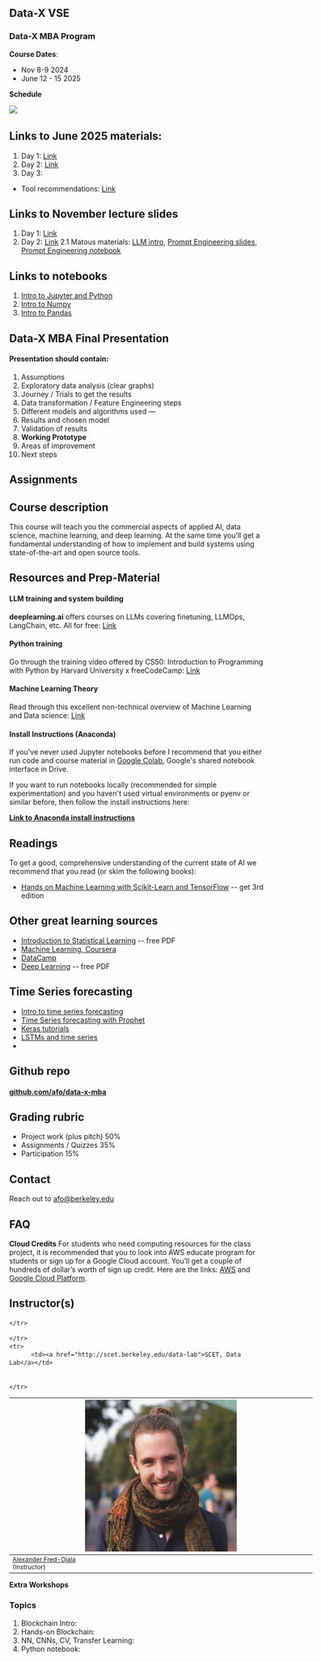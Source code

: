## Data-X VSE

### Data-X MBA Program

**Course Dates**: 
* Nov 8-9 2024
* June 12 - 15 2025

**Schedule**

![](https://alex.fo/data-x-mba-prague/assets/imgs/syllabus2025-june.png)

## Links to June 2025 materials:

1. Day 1: [Link](https://docs.google.com/presentation/d/1NfTDfCx3piVgLCsJk2z216WFgXdMRQwEw3Vyvh-5Nvs/edit?usp=sharing)
2. Day 2: [Link](https://docs.google.com/presentation/d/1-7UB8mXbsBFi_Z-1Dp-Ds0XNZvMwDSaTIPepX4v4nWY/edit?usp=sharing)
3. Day 3: 


* Tool recommendations: [Link](https://docs.google.com/spreadsheets/d/1LyUyAtrmy5VHi8jTrQkGfWst7Qhr5mm-sUg5ResU4mg/edit?usp=sharing)



## Links to November lecture slides

1. Day 1: [Link](https://docs.google.com/presentation/d/12-U5X1aRfCdZOpxuLN-G4CESxkg9AW9LSJsB0nqwq6g/edit?usp=sharing)
2. Day 2: [Link](https://docs.google.com/presentation/d/1lwaMHzJEXauL4iTN0iejIe2CaVOlxH4CIDeMzI9QxuQ/edit?usp=sharing)
2.1 Matous materials: [LLM intro](https://docs.google.com/presentation/d/1gFcNq7b4DBWg1q1zcHdBZaCxF3cxkZS2yPm8oSPaSLs/edit?usp=sharing), [Prompt Engineering slides](https://docs.google.com/presentation/d/13UoqulDbBDoB-9ByMxGVOwZLr2FHd9aCDOEGSyZ3yDk/edit?usp=sharing), [Prompt Engineering notebook](https://colab.research.google.com/drive/1EIp-crCym8jhPjAI0H8Gg50b1D7JK1ZP?usp=sharing)


## Links to notebooks

1. [Intro to Jupyter and Python](https://github.com/afo/data-x_prague20/blob/master/01-intro/python-jupyter-basics_shortest.ipynb)
2. [Intro to Numpy](https://colab.research.google.com/drive/1oJI2b6t8KFtFoIjKtq3-g7R9rCeFIYot?usp=sharing)
3. [Intro to Pandas](https://colab.research.google.com/drive/1b1ad0-3c-oKy0hKwYGOh-M556GbBKSA6?usp=sharing)
<!--4. [Titanic](https://colab.research.google.com/drive/1YKHJMmaRMyc8NrUo2uGTvb3NxUJu7CY_?usp=sharing)-->

## Data-X MBA Final Presentation

#### Presentation should contain:
1. Assumptions
2. Exploratory data analysis (clear graphs)
3. Journey / Trials to get the results
4. Data transformation / Feature Engineering steps
5. Different models and algorithms used — 
6. Results and chosen model
7. Validation of results
8. **Working Prototype**
9. Areas of improvement
10. Next steps


## Assignments


## Course description
This course will teach you the commercial aspects of applied AI, data science, machine learning, and deep learning. At the same time you'll get a fundamental understanding of how to implement and build systems using state-of-the-art and open source tools.

## Resources and Prep-Material

#### LLM training and system building

**deeplearning.ai** offers courses on LLMs covering finetuning, LLMOps, LangChain, etc. All for free: [Link](https://deeplearning.ai)


#### Python training

Go through the training video offered by CS50: Introduction to Programming with Python by Harvard University x freeCodeCamp: [Link](https://www.youtube.com/watch?v=nLRL_NcnK-4)


#### Machine Learning Theory

Read through this excellent non-technical overview of Machine Learning and Data science: [Link](https://vas3k.com/blog/machine_learning/)


#### Install Instructions (Anaconda)

If you've never used Jupyter notebooks before I recommend that you either run code and course material in [Google Colab](https://colab.research.google.com/), Google's shared notebook interface in Drive.

If you want to run notebooks locally (recommended for simple experimentation) and you haven't used virtual environments or pyenv or similar before, then follow the install instructions here:

**[Link to Anaconda install instructions](https://bit.ly/L2L-install)**



## Readings

To get a good, comprehensive understanding of the current state of AI we recommend that you read (or skim the following books):

* [Hands on Machine Learning with Scikit-Learn and TensorFlow](https://www.oreilly.com/library/view/hands-on-machine-learning/9781098125967/) -- get 3rd edition

## Other great learning sources

* [Introduction to Statistical Learning](http://faculty.marshall.usc.edu/gareth-james/ISL/ISLR%20Seventh%20Printing.pdf) -- free PDF
* [Machine Learning, Coursera](https://www.coursera.org/learn/machine-learning)
* [DataCamp](https://www.datacamp.com/)
* [Deep Learning](http://www.deeplearningbook.org/) -- free PDF


## Time Series forecasting

* [Intro to time series forecasting](https://wandb.ai/iamleonie/A-Gentle-Introduction-to-Time-Series-Analysis-Forecasting/reports/A-Gentle-Introduction-to-Time-Series-Analysis-Forecasting--VmlldzoyNjkxOTMz)
* [Time Series forecasting with Prophet](https://www.kaggle.com/code/prashant111/tutorial-time-series-forecasting-with-prophet)
* [Keras tutorials](https://keras.io/examples/timeseries/)
* [LSTMs and time series](https://syedshan85.medium.com/window-based-time-series-forecasting-with-keras-lstm-6b664e7c54c4)
* 

## Github repo

#### [github.com/afo/data-x-mba](https://github.com/afo/data-x-mba)


## Grading rubric

- Project work (plus pitch) 50%
- Assignments / Quizzes 35%
- Participation 15%


## Contact

Reach out to afo@berkeley.edu


## FAQ


**Cloud Credits**
For students who need computing resources for the class project, it is recommended that you to look into AWS educate program for students or sign up for a Google Cloud account. You’ll get a couple of hundreds of dollar’s worth of sign up credit. Here are the links: [AWS](https://aws.amazon.com/education/awseducate/apply/) and [Google Cloud Platform](https://cloud.google.com/free/).


## Instructor(s)

<table style="table-layout: fixed; font-size: 88%; width:600px;">
  <thead>
    <tr>
      <th style="width: 10%;"><img src="assets/imgs/alex.jpg" alt="Alexander Fred-Ojala" style="width:300px"></th>


    </tr>
  </thead>
  <tbody>
    <tr>
      <td><a href="https://alex.fo/">Alexander Fred-Ojala</a> <br>(Instructor)</td>


    </tr>
    <tr>
          <td><a href="http://scet.berkeley.edu/data-lab">SCET, Data Lab</a></td>


    </tr>
  </tbody>
</table>


**Extra Workshops**

### Topics

1. Blockchain Intro: 
2. Hands-on Blockchain:
3. NN, CNNs, CV, Transfer Learning:
4. Python notebook:
